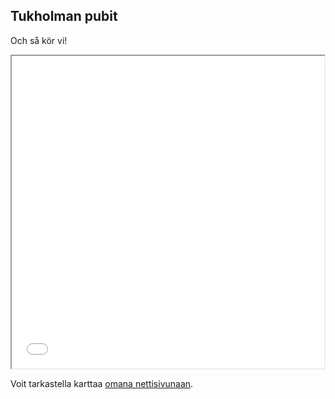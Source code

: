 ## Tukholman pubit

Och så kör vi!

<iframe src="polttarit.html" height="500" width="500"></iframe>

Voit tarkastella karttaa [omana nettisivunaan](polttarit.html).
